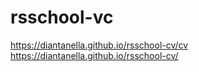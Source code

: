 # rsschool-vc

https://diantanella.github.io/rsschool-cv/cv
https://diantanella.github.io/rsschool-cv/

